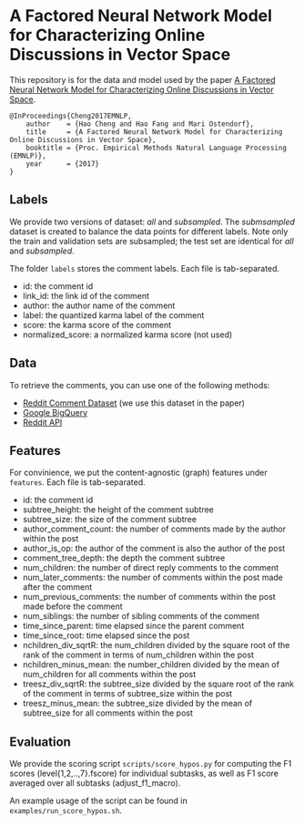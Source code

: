 A Factored Neural Network Model for Characterizing Online Discussions in Vector Space
=================

This repository is for the data and model used by the paper
[A Factored Neural Network Model for Characterizing Online Discussions in Vector Space](http://www.aclweb.org/anthology/D17-1242).
```
@InProceedings{Cheng2017EMNLP,
 	author    = {Hao Cheng and Hao Fang and Mari Ostendorf},
	title     = {A Factored Neural Network Model for Characterizing Online Discussions in Vector Space},
	booktitle = {Proc. Empirical Methods Natural Language Processing (EMNLP)},
	year      = {2017}
}
```
## Labels ##
We provide two versions of dataset: *all* and *subsampled*.
The *submsampled* dataset is created to balance the data points for different labels.
Note only the train and validation sets are subsampled; the test set are identical for *all* and *subsampled*.

The folder `labels` stores the comment labels.
Each file is tab-separated.
* id: the comment id
* link_id: the link id of the comment
* author: the author name of the comment
* label: the quantized karma label of the comment
* score: the karma score of the comment
* normalized_score: a normalized karma score (not used)

## Data ##

To retrieve the comments, you can use one of the following methods:
* [Reddit Comment Dataset](https://redd.it/3bxlg7) (we use this dataset in the paper)
* [Google BigQuery](https://bigquery.cloud.google.com/table/fh-bigquery:reddit_comments.2016_05)
* [Reddit API](https://www.reddit.com/dev/api)

## Features ##

For convinience, we put the content-agnostic (graph) features under `features`.
Each file is tab-separated.
* id: the comment id
* subtree_height: the height of the comment subtree
* subtree_size: the size of the comment subtree
* author_comment_count: the number of comments made by the author within the post
* author_is_op: the author of the comment is also the author of the post
* comment_tree_depth: the depth the comment subtree
* num_children: the number of direct reply comments to the comment
* num_later_comments: the number of comments within the post made after the comment
* num_previous_comments: the number of comments within the post made before the comment
* num_siblings: the number of sibling comments of the comment
* time_since_parent: time elapsed since the parent comment
* time_since_root: time elapsed since the post
* nchildren_div_sqrtR: the num_children divided by the square root of the rank
	of the comment in terms of num_children within the post
* nchildren_minus_mean: the number_children divided by the mean of num_children
	for all comments within the post
* treesz_div_sqrtR: the subtree_size divided by the square root of the rank
	of the comment in terms of subtree_size within the post
* treesz_minus_mean: the subtree_size divided by the mean of subtree_size
	for all comments within the post

## Evaluation ##
	
We provide the scoring script `scripts/score_hypos.py`
for computing the F1 scores (level{1,2,..,7}.fscore) for individual subtasks, as well as 
F1 score averaged over all subtasks (adjust_f1_macro).

An example usage of the script can be found in `examples/run_score_hypos.sh`.
